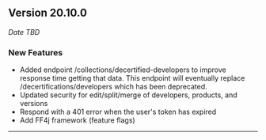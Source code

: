 
## Version 20.10.0
_Date TBD_

### New Features
* Added endpoint /collections/decertified-developers to improve response time getting that data. This endpoint will eventually replace /decertifications/developers which has been deprecated.
* Updated security for edit/split/merge of developers, products, and versions
* Respond with a 401 error when the user's token has expired
* Add FF4j framework (feature flags)

---
